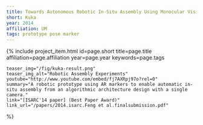 ```yaml
---
title: Towards Autonomous Robotic In-Situ Assembly Using Monocular Vision
short: Kuka
year: 2014
affiliation: UM
tags: prototype pose marker
---
```

{% include project_item.html
	id=page.short
	title=page.title
	affiliation=page.affiliation
	year=page.year
	keywords=page.tags

	teaser_img="/fig/kuka-result.png"
	teaser_img_alt="Robotic Assembly Experiments"
	youtube="http://www.youtube.com/embed/fj7AXRpj97o?rel=0"
	summary="A robotic prototype using AR markers to enable automatic in-situ assembly from an algorithmic architecture design with a single camera."
	link="[ISARC'14 paper] (Best Paper Award)"
	link_url="/papers/2014.isarc.Feng et al.finalsubmission.pdf"
%}